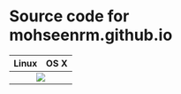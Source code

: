 # Source code for mohseenrm.github.io


<table>
  <thead>
    <tr>
      <th>Linux</th>
      <th>OS X</th>
    </tr>
  </thead>
  <tbody>
    <tr>
      <td colspan="2" align="center">
        <a href="https://travis-ci.org/mohseenrm/mohseenrm.github.io"><img src="https://travis-ci.org/mohseenrm/mohseenrm.github.io.svg?branch=master" target="_blank"></a>
      </td>
    </tr>
  </tbody>
</table>
